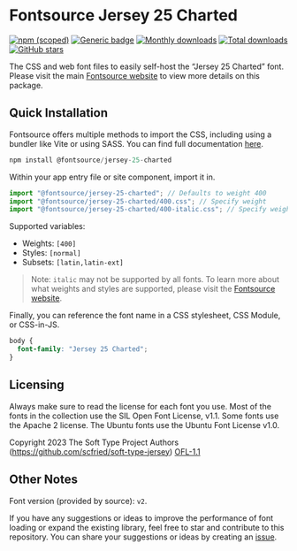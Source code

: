 # Fontsource Jersey 25 Charted

[![npm (scoped)](https://img.shields.io/npm/v/@fontsource/jersey-25-charted?color=brightgreen)](https://www.npmjs.com/package/@fontsource/jersey-25-charted) [![Generic badge](https://img.shields.io/badge/fontsource-passing-brightgreen)](https://github.com/fontsource/fontsource) [![Monthly downloads](https://badgen.net/npm/dm/@fontsource/jersey-25-charted)](https://github.com/fontsource/fontsource) [![Total downloads](https://badgen.net/npm/dt/@fontsource/jersey-25-charted)](https://github.com/fontsource/fontsource) [![GitHub stars](https://img.shields.io/github/stars/fontsource/fontsource.svg?style=social&label=Star)](https://github.com/fontsource/fontsource/stargazers)

The CSS and web font files to easily self-host the “Jersey 25 Charted” font. Please visit the main [Fontsource website](https://fontsource.org/fonts/jersey-25-charted) to view more details on this package.

## Quick Installation

Fontsource offers multiple methods to import the CSS, including using a bundler like Vite or using SASS. You can find full documentation [here](https://fontsource.org/docs/getting-started/introduction).

```javascript
npm install @fontsource/jersey-25-charted
```

Within your app entry file or site component, import it in.

```javascript
import "@fontsource/jersey-25-charted"; // Defaults to weight 400
import "@fontsource/jersey-25-charted/400.css"; // Specify weight
import "@fontsource/jersey-25-charted/400-italic.css"; // Specify weight and style
```

Supported variables:
- Weights: `[400]`
- Styles: `[normal]`
- Subsets: `[latin,latin-ext]`

> Note: `italic` may not be supported by all fonts. To learn more about what weights and styles are supported, please visit the [Fontsource website](https://fontsource.org/fonts/jersey-25-charted).

Finally, you can reference the font name in a CSS stylesheet, CSS Module, or CSS-in-JS.

```css
body {
  font-family: "Jersey 25 Charted";
}
```

## Licensing
Always make sure to read the license for each font you use. Most of the fonts in the collection use the SIL Open Font License, v1.1. Some fonts use the Apache 2 license. The Ubuntu fonts use the Ubuntu Font License v1.0.

Copyright 2023 The Soft Type Project Authors (https://github.com/scfried/soft-type-jersey)
[OFL-1.1](http://scripts.sil.org/OFL)

## Other Notes
Font version (provided by source): `v2`.

If you have any suggestions or ideas to improve the performance of font loading or expand the existing library, feel free to star and contribute to this repository. You can share your suggestions or ideas by creating an [issue](https://github.com/fontsource/fontsource/issues).